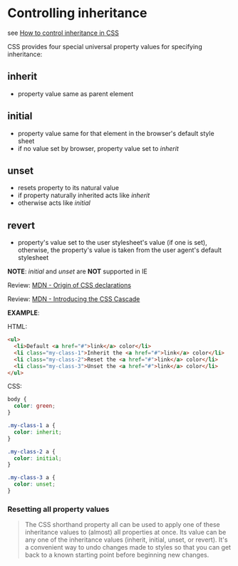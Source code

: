 # Controlling inheritance

see [How to control inheritance in CSS](https://developer.mozilla.org/en-US/docs/Learn/CSS/Introduction_to_CSS/Cascade_and_inheritance#Controlling_inheritance)

CSS provides four special universal property values for specifying inheritance:

## inherit

- property value same as parent element

## initial

- property value same for that element in the browser's default style sheet
- if no value set by browser, property value set to *inherit*

## unset

- resets property to its natural value
- if property naturally inherited acts like *inherit*
- otherwise acts like *initial*

## revert

- property's value set to the user stylesheet's value (if one is set), otherwise, the property's value is taken from the user agent's default stylesheet

**NOTE**: *initial* and *unset* are **NOT** supported in IE

Review: [MDN - Origin of CSS declarations](https://developer.mozilla.org/en-US/docs/Web/CSS/Cascade#Origin_of_CSS_declarations)

Review: [MDN - Introducing the CSS Cascade](https://developer.mozilla.org/en-US/docs/Web/CSS/Cascade)

**EXAMPLE**:

HTML:

```html
<ul>
  <li>Default <a href="#">link</a> color</li>
  <li class="my-class-1">Inherit the <a href="#">link</a> color</li>
  <li class="my-class-2">Reset the <a href="#">link</a> color</li>
  <li class="my-class-3">Unset the <a href="#">link</a> color</li>
</ul>
```

CSS:

```css
body {
  color: green;
}

.my-class-1 a {
  color: inherit;
}

.my-class-2 a {
  color: initial;
}

.my-class-3 a {
  color: unset;
}
```

### Resetting all property values

> The CSS shorthand property all can be used to apply one of these inheritance values to (almost) all properties at once. Its value can be any one of the inheritance values (inherit, initial, unset, or revert). It's a convenient way to undo changes made to styles so that you can get back to a known starting point before beginning new changes.